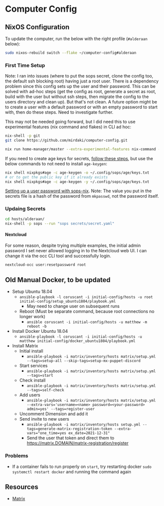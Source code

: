 # Computer Config

## NixOS Configuration

To update the computer, run the below with the right profile (`#alderaan` below):

```bash
sudo nixos-rebuild switch --flake ~/computer-config#alderaan
```

### First Time Setup

Note: I ran into issues (where to put the sops secret, clone the config too, the default ssh blocking root) having just a root user. There is a dependency problem since this config sets up the user and their password. This can be solved with ad-hoc steps (get the config as root, generate a secret as root, build with the user but without ssh steps, then migrate the config to the users directory and clean up). But that's not clean. A future option might be to create a user with a default password or with an empty password to start with, then do these steps. Need to investigate further.

This may not be needed going forward, but I did need this to use experimental features (nix command and flakes) in CLI ad hoc:

```bash
nix-shell -p git 
git clone https://github.com/mirdaki/computer-config.git

nix run home-manager/master --extra-experimental-features nix-command --extra-experimental-features flakes -- init
```

If you need to create age keys for secrets, [follow these steps](https://github.com/Mic92/sops-nix?tab=readme-ov-file#usage-example), but use the below commands to not need to install `age-keygen`:
```bash
nix shell nixpkgs#age -c age-keygen -o ~/.config/sops/age/keys.txt
# or to get the public key if it already exists
nix shell nixpkgs#age -c age-keygen -y ~/.config/sops/age/keys.txt
```

[Setting up a user password with sops-nix](https://github.com/Mic92/sops-nix?tab=readme-ov-file#setting-a-users-password). Note: The value you put in the secrets file is a hash of the password from `mkpasswd`, not the password itself.

### Updaing Secrets

```bash
cd hosts/alderaan/
nix-shell -p sops --run "sops secrets/secret.yaml"
```

#### Nextcloud

For some reason, despite trying multiple examples, the initial admin password I set never allowed logging in to the Nextcloud web UI. I can change it via the occ CLI tool and successfully login.

```bash
nextcloud-occ user:resetpassword root
```

## Old Manual Docker, to be updated
- Setup Ubuntu 18.04
	- `ansible-playbook -l coruscant -i initial-config/hosts -u root initial-config/setup_ubuntu1804/playbook.yml`
		- May need to change user on subsequent runs
	- Reboot (Must be separate command, because root connections no longer work)
		- `ansible coruscant -i initial-config/hosts -u matthew -m reboot -b`
- Install Docker Ubuntu 18.04
	- `ansible-playbook -l coruscant -i initial-config/hosts -u matthew initial-config/docker_ubuntu1804/playbook.yml`
- Install Matrix
	- Initial install
		- `ansible-playbook -i matrix/inventory/hosts matrix/setup.yml --tags=setup-all --skip-tags=setup-mx-puppet-discord`
	- Start services
		- `ansible-playbook -i matrix/inventory/hosts matrix/setup.yml --tags=start`
	- Check install
		- `ansible-playbook -i matrix/inventory/hosts matrix/setup.yml --tags=self-check`
	- Add users
		- `ansible-playbook -i matrix/inventory/hosts matrix/setup.yml --extra-vars='username=<name> password=<your-password> admin=yes' --tags=register-user`
	- Uncomment Dimension and add it
	- Send invite to new users
		- `ansible-playbook -i matrix/inventory/hosts setup.yml --tags=generate-matrix-registration-token --extra-vars="one_time=yes ex_date=2021-12-31"`
		- Send the user that token and direct them to https://matrix.DOMAIN/matrix-registration/register

### Problems

- If a container fails to run properly on `start`, try restarting docker `sudo systemctl restart docker` and running the command again

## Resources

- [Matrix](https://github.com/spantaleev/matrix-docker-ansible-deploy)
